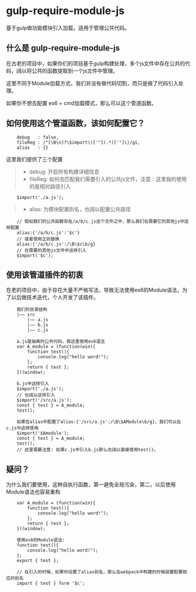 # gulp-require-module-js

基于gulp做功能模块引入加载，适用于管理公共代码。

## 什么是 gulp-require-module-js

在古老的项目中，如果你们的项目基于gulp构建处理，多个js文件中存在公共的代码，阔以将公共的函数提取到一个js文件中管理。

这里不同于Module加载方式，我们并没有做代码切割，而只是做了代码引入处理。

如果你不想去配置 es6 + cmd加载模式，那么可以这个管道函数。

## 如何使用这个管道函数，该如何配置它？

```
    debug   : false,
    fileReg : /^[\B\n]?\$import\(['"](.*)['"]\)/gi,
    alias   : {}
```
这里我们提供了三个配置
> * debug: 开启所有构建详细信息
> * fileReg: 如何去匹配我们需要引入的公共js文件，注意：这里我的使用的是相对路径引入
```
    $import('./a.js');
```
> * alias: 为模块配置别名，也阔以配置公共路径
```
    // 假如我们的公共函数存在/a/b/c.js这个文件之中，那么我们在需要它的其他js中这样配置
    alias:{'/a/b/c.js':'$c'}
    // 或者使用正则替换
    alias:{'/a/b/c.js':/\B\$c\b/g}
    // 在需要的其他js文件中这样引入
    $import('$c');
```

## 使用该管道插件的初衷

在老的项目中，由于存在大量不严格写法，导致无法使用es6的Module语法，为了以后做技术迭代，个人开发了该插件。
```
    我们的目录结构
    |—— src
        |—— a.js
        |—— b.js
        |—— c.js

    a.js是抽离的公共代码，我这里使用es6语法
    var A_module = (function(win){
        function test(){
            console.log("hello word!");
        };
        return { test };
    })(window);

    b.js中这样引入
    $import('./a.js');
    // 也阔以这样引入
    $import('/src/a.js');
    const { test } = A_module;
    test();

    如果在alias中配置了alias:{'/src/a.js':/\B\$AModule\b/g}，我们可以在c.js中这样使用
    $import('$Amodule');
    const { test } = A_module;
    test();
    // 这里需要注意: 如果c.js中引入b.js那么也阔以直接使用test()。

```

## 疑问？

为什么我们要使用，这种自执行函数，第一避免全局污染，第二，以后使用Module语法也容易重构

```
    var A_module = (function(win){
        function test(){
            console.log("hello word!");
        };
        return { test };
    })(window);

    使用es6的Module语法:
    function test(){
        console.log("hello word!");
    };
    export { test };

    // 在引入的时候，如果你设置了alias别名，那么在webpack中构建的时候就要配置相应的别名
    import { test } form '$c';
```